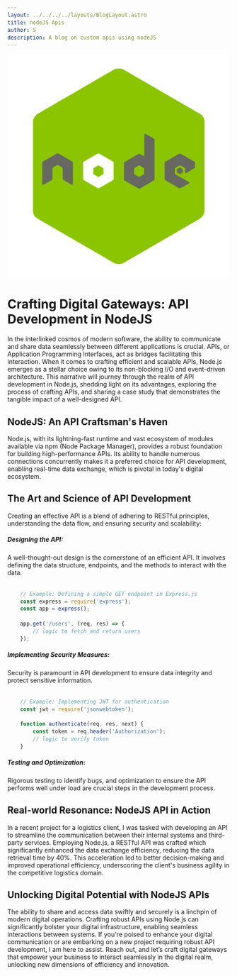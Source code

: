 ```yaml
---
layout: ../../../../layouts/BlogLayout.astro
title: nodeJS Apis
author: S
description: A blog on custom apis using nodeJS
---
```


![NodeJS](../../../../../assets/nodejs-apis.png)

# Crafting Digital Gateways: API Development in NodeJS

In the interlinked cosmos of modern software, the ability to communicate and share data seamlessly between different applications is crucial. APIs, or Application Programming Interfaces, act as bridges facilitating this interaction. When it comes to crafting efficient and scalable APIs, Node.js emerges as a stellar choice owing to its non-blocking I/O and event-driven architecture. This narrative will journey through the realm of API development in Node.js, shedding light on its advantages, exploring the process of crafting APIs, and sharing a case study that demonstrates the tangible impact of a well-designed API.

## NodeJS: An API Craftsman's Haven

Node.js, with its lightning-fast runtime and vast ecosystem of modules available via npm (Node Package Manager), provides a robust foundation for building high-performance APIs. Its ability to handle numerous connections concurrently makes it a preferred choice for API development, enabling real-time data exchange, which is pivotal in today's digital ecosystem.

## The Art and Science of API Development

Creating an effective API is a blend of adhering to RESTful principles, understanding the data flow, and ensuring security and scalability:

##### Designing the API:

A well-thought-out design is the cornerstone of an efficient API. It involves defining the data structure, endpoints, and the methods to interact with the data.

```js

    // Example: Defining a simple GET endpoint in Express.js
    const express = require('express');
    const app = express();

    app.get('/users', (req, res) => {
        // logic to fetch and return users
    });


```

##### Implementing Security Measures:

Security is paramount in API development to ensure data integrity and protect sensitive information.

```js

    // Example: Implementing JWT for authentication
    const jwt = require('jsonwebtoken');

    function authenticate(req, res, next) {
        const token = req.header('Authorization');
        // logic to verify token
    }


```

##### Testing and Optimization:

Rigorous testing to identify bugs, and optimization to ensure the API performs well under load are crucial steps in the development process.

## Real-world Resonance: NodeJS API in Action

In a recent project for a logistics client, I was tasked with developing an API to streamline the communication between their internal systems and third-party services. Employing Node.js, a RESTful API was crafted which significantly enhanced the data exchange efficiency, reducing the data retrieval time by 40%. This acceleration led to better decision-making and improved operational efficiency, underscoring the client's business agility in the competitive logistics domain.

## Unlocking Digital Potential with NodeJS APIs

The ability to share and access data swiftly and securely is a linchpin of modern digital operations. Crafting robust APIs using Node.js can significantly bolster your digital infrastructure, enabling seamless interactions between systems. If you're poised to enhance your digital communication or are embarking on a new project requiring robust API development, I am here to assist. Reach out, and let’s craft digital gateways that empower your business to interact seamlessly in the digital realm, unlocking new dimensions of efficiency and innovation.